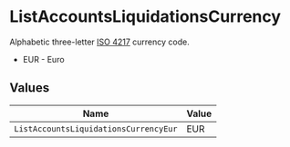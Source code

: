 # ListAccountsLiquidationsCurrency

Alphabetic three-letter [ISO 4217](https://en.wikipedia.org/wiki/ISO_4217) currency code.
* EUR - Euro


## Values

| Name                                  | Value                                 |
| ------------------------------------- | ------------------------------------- |
| `ListAccountsLiquidationsCurrencyEur` | EUR                                   |